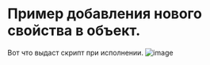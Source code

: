 # Пример добавления нового свойства в объект.

Вот что выдаст скрипт при исполнении.
![image](https://user-images.githubusercontent.com/92172720/203538898-dfca919d-9bbc-4d49-b892-c993a7325d3d.png)

